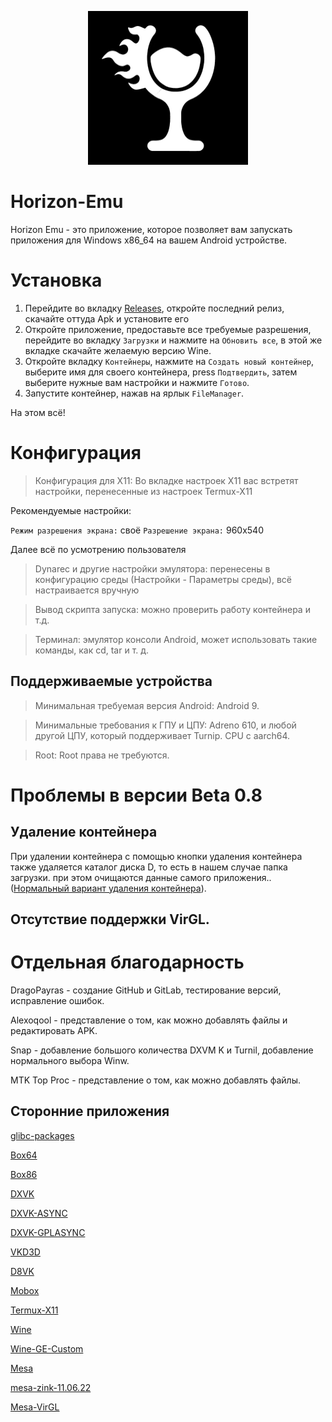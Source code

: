 <p align="center">
	<img src="ProjectLogo.jpg" width="256" height="246" />  
</p>

# Horizon-Emu

Horizon Emu - это приложение, которое позволяет вам запускать приложения для Windows x86_64 на вашем Android устройстве.

# Установка 

1) Перейдите во вкладку [Releases](https://github.com/DragoPayras228/Horizon-Emu/releases/), откройте последний релиз, скачайте оттуда Apk и установите его
2) Откройте приложение, предоставьте все требуемые разрешения, перейдите во вкладку `Загрузки` и нажмите на `Обновить все`, в этой же вкладке скачайте желаемую версию Wine.
3) Откройте вкладку `Контейнеры`, нажмите на `Создать новый контейнер`, выберите имя для своего контейнера, press `Подтвердить`, затем выберите нужные вам настройки и нажмите `Готово`.
4) Запустите контейнер, нажав на ярлык `FileManager`.

На этом всё!

# Конфигурация
>Конфигурация для X11: Во вкладке настроек X11 вас встретят настройки, перенесенные из настроек Termux-X11

Рекомендуемые настройки:

`Режим разрешения экрана:` своё
`Разрешение экрана:` 960x540

Далее всё по усмотрению пользователя

>Dynarec и другие настройки эмулятора: перенесены в конфигурацию среды (Настройки - Параметры среды), всё настраивается вручную

>Вывод скрипта запуска: можно проверить работу контейнера и т.д.

>Терминал: эмулятор консоли Android, может использовать такие команды, как cd, tar и т. д.

## Поддерживаемые устройства 

>Минимальная требуемая версия Android: Android 9.

>Минимальные требования к ГПУ и ЦПУ:
Adreno 610, и любой другой ЦПУ, который поддерживает Turnip. CPU с aarch64.

>Root:
Root права не требуются.

# Проблемы в версии Beta 0.8
## Удаление контейнера
При удалении контейнера с помощью кнопки удаления контейнера также удаляется каталог диска D, то есть в нашем случае папка загрузки. при этом очищаются данные самого приложения.. ([Нормальный вариант удаления контейнера](https://t.me/HorizonEmuOfficial/434)).
## Отсутствие поддержки VirGL.

# Отдельная благодарность 

DragoPayras - создание GitHub и GitLab, тестирование версий, исправление ошибок.

Alexoqool - представление о том, как можно добавлять файлы и редактировать APK.

Snap - добавление большого количества DXVM
K и Turnil, добавление нормального выбора Winw.

MTK Top Proc - представление о том, как можно добавлять файлы.

## Сторонние приложения

[glibc-packages](https://github.com/termux-pacman/glibc-packages)

[Box64](https://github.com/ptitSeb/box64)

[Box86](https://github.com/ptitSeb/box86)

[DXVK](https://github.com/doitsujin/dxvk)

[DXVK-ASYNC](https://github.com/Sporif/dxvk-async)

[DXVK-GPLASYNC](https://gitlab.com/Ph42oN/dxvk-gplasync)

[VKD3D](https://github.com/lutris/vkd3d)

[D8VK](https://github.com/AlpyneDreams/d8vk)

[Mobox](https://github.com/olegos2/mobox)

[Termux-X11](https://github.com/termux/termux-x11)

[Wine](https://wiki.winehq.org/Licensing)

[Wine-GE-Custom](https://github.com/GloriousEggroll/wine-ge-custom)

[Mesa](https://docs.mesa3d.org/license.html)

[mesa-zink-11.06.22](https://github.com/alexvorxx/mesa-zink-11.06.22)

[Mesa-VirGL](https://github.com/alexvorxx/Mesa-VirGL)
